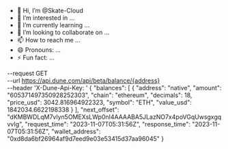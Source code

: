 - 👋 Hi, I’m @Skate-Cloud
- 👀 I’m interested in ...
- 🌱 I’m currently learning ...
- 💞️ I’m looking to collaborate on ...
- 📫 How to reach me ...
- 😄 Pronouns: ...
- ⚡ Fun fact: ...

<!---
Skate-Cloud/Skate-Cloud is a ✨ special ✨ repository because its `README.md` (this file) appears on your GitHub profile.
You can click the Preview link to take a look at your changes.
--->
--request GET \
  --url https://api.dune.com/api/beta/balance/{address} \
  --header 'X-Dune-Api-Key: <x-dune-api-key>'
{
  "balances": [
    {
      "address": "native",
      "amount": "605371497350928252303",
      "chain": "ethereum",
      "decimals": 18,
      "price_usd": 3042.816964922323,
      "symbol": "ETH",
      "value_usd": 1842034.6622198338
    }
  ],
  "next_offset": "dKMBWDLqM7vlyn5OMEXsLWp0nI4AAAABA5JLazNO7x4poVGqUwsgxgqvvIg",
  "request_time": "2023-11-07T05:31:56Z",
  "response_time": "2023-11-07T05:31:56Z",
  "wallet_address": "0xd8da6bf26964af9d7eed9e03e53415d37aa96045"
}

